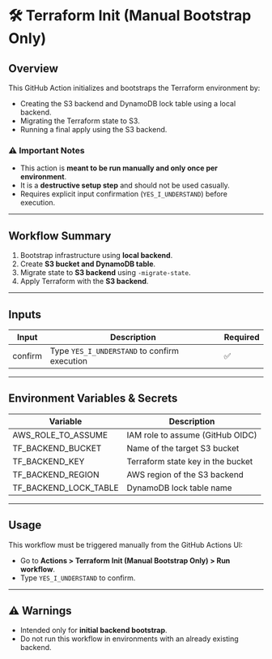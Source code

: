 # 🛠️ Terraform Init (Manual Bootstrap Only)

## Overview

This GitHub Action initializes and bootstraps the Terraform environment by:
- Creating the S3 backend and DynamoDB lock table using a local backend.
- Migrating the Terraform state to S3.
- Running a final apply using the S3 backend.

### ⚠ Important Notes
- This action is **meant to be run manually and only once per environment**.
- It is a **destructive setup step** and should not be used casually.
- Requires explicit input confirmation (`YES_I_UNDERSTAND`) before execution.

---

## Workflow Summary

1. Bootstrap infrastructure using **local backend**.
2. Create **S3 bucket and DynamoDB table**.
3. Migrate state to **S3 backend** using `-migrate-state`.
4. Apply Terraform with the **S3 backend**.

---

## Inputs

| Input     | Description                                        | Required |
|-----------|----------------------------------------------------|----------|
| confirm   | Type `YES_I_UNDERSTAND` to confirm execution       | ✅       |

---

## Environment Variables & Secrets

| Variable                | Description                          |
|-------------------------|--------------------------------------|
| AWS_ROLE_TO_ASSUME      | IAM role to assume (GitHub OIDC)     |
| TF_BACKEND_BUCKET       | Name of the target S3 bucket         |
| TF_BACKEND_KEY          | Terraform state key in the bucket    |
| TF_BACKEND_REGION       | AWS region of the S3 backend         |
| TF_BACKEND_LOCK_TABLE   | DynamoDB lock table name             |

---

## Usage

This workflow must be triggered manually from the GitHub Actions UI:
- Go to **Actions > Terraform Init (Manual Bootstrap Only) > Run workflow**.
- Type `YES_I_UNDERSTAND` to confirm.

---

## ⚠ Warnings
- Intended only for **initial backend bootstrap**.
- Do not run this workflow in environments with an already existing backend.
